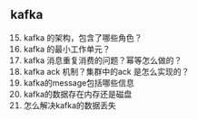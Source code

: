 ## kafka
15. kafka 的架构，包含了哪些角色？
16. kafka 的最小工作单元？
17. kafka 消息重复消费的问题？幂等怎么做的？
18. kafka ack 机制？集群中的ack 是怎么实现的？
1. kafka的message包括哪些信息
10. kafka的数据存在内存还是磁盘
11. 怎么解决kafka的数据丢失